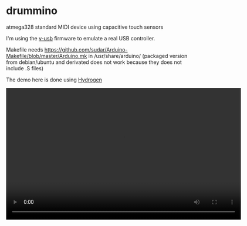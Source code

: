 drummino
========

atmega328 standard MIDI device using capacitive touch sensors

I'm using the [v-usb](https://github.com/obdev/v-usb) firmware to emulate
a real USB controller. 

Makefile needs https://github.com/sudar/Arduino-Makefile/blob/master/Arduino.mk
in /usr/share/arduino/ (packaged version from debian/ubuntu and derivated does not work because they
does not include .S files)

The demo here is done using [Hydrogen](http://www.hydrogen-music.org/hcms/)

<video width="640"  height="360" src="/example.avi"  controls preload>


